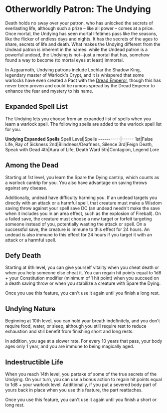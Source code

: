 # Otherworldly Patron: The Undying
Death holds no sway over your patron, who has unlocked the secrets of everlasting life, although such a prize – like all power – comes at a price. Once mortal, the Undying has seen mortal lifetimes pass like the seasons, like the flicker of endless days and nights. It has the secrets of the ages to share, secrets of life and death. What makes the Undying different from the Undead patron is inherent in the names: while the Undead patron is a powerful undead, the Undying is not--just a mortal that has, somehow found a way to become (to mortal eyes at least) immortal.

In Azgaarnoth, Undying patrons include Lochlar the Shadow King, legendary master of Warlock's Crypt, and it is whispered that some warlocks have even created a Pact with the [Dread Emperor](../../People/DreadEmperor.md), though this has never been proven and could be rumors spread by the Dread Emperor to enhance the fear and mystery to his name.

## Expanded Spell List
The Undying lets you choose from an expanded list of spells when you learn a warlock spell. The following spells are added to the warlock spell list for you.

**Undying Expanded Spells**
Spell Level|Spells
-----------|------
1st|False Life, Ray of Sickness
2nd|Blindness/Deafness, Silence
3rd|Feign Death, Speak with Dead
4th|Aura of Life, Death Ward
5th|Contagion, Legend Lore

## Among the Dead
Starting at 1st level, you learn the Spare the Dying cantrip, which counts as a warlock cantrip for you. You also have advantage on saving throws against any disease.

Additionally, undead have difficulty harming you. If an undead targets you directly with an attack or a harmful spell, that creature must make a Wisdom saving throw against your spell save DC (an undead needn't make the save when it includes you in an area effect, such as the explosion of Fireball). On a failed save, the creature must choose a new target or forfeit targeting someone instead of you, potentially wasting the attack or spell. On a successful save, the creature is immune to this effect for 24 hours. An undead is also immune to this effect for 24 hours if you target it with an attack or a harmful spell.

## Defy Death
Starting at 6th level, you can give yourself vitality when you cheat death or when you help someone else cheat it. You can regain hit points equal to 1d8 + your Constitution modifier (minimum of 1 hit point) when you succeed on a death saving throw or when you stabilize a creature with Spare the Dying.

Once you use this feature, you can't use it again until you finish a long rest.

## Undying Nature
Beginning at 10th level, you can hold your breath indefinitely, and you don't require food, water, or sleep, although you still require rest to reduce exhaustion and still benefit from finishing short and long rests.

In addition, you age at a slower rate. For every 10 years that pass, your body ages only 1 year, and you are immune to being magically aged.

## Indestructible Life
When you reach 14th level, you partake of some of the true secrets of the Undying. On your turn, you can use a bonus action to regain hit points equal to 1d8 + your warlock level. Additionally, if you put a severed body part of yours back in place when you use this feature, the part reattaches.

Once you use this feature, you can't use it again until you finish a short or long rest.
